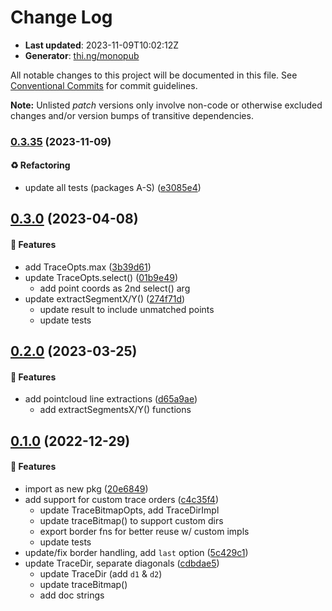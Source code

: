 # Change Log

- **Last updated**: 2023-11-09T10:02:12Z
- **Generator**: [thi.ng/monopub](https://thi.ng/monopub)

All notable changes to this project will be documented in this file.
See [Conventional Commits](https://conventionalcommits.org/) for commit guidelines.

**Note:** Unlisted _patch_ versions only involve non-code or otherwise excluded changes
and/or version bumps of transitive dependencies.

### [0.3.35](https://github.com/thi-ng/umbrella/tree/@thi.ng/geom-trace-bitmap@0.3.35) (2023-11-09)

#### ♻️ Refactoring

- update all tests (packages A-S) ([e3085e4](https://github.com/thi-ng/umbrella/commit/e3085e4))

## [0.3.0](https://github.com/thi-ng/umbrella/tree/@thi.ng/geom-trace-bitmap@0.3.0) (2023-04-08)

#### 🚀 Features

- add TraceOpts.max ([3b39d61](https://github.com/thi-ng/umbrella/commit/3b39d61))
- update TraceOpts.select() ([01b9e49](https://github.com/thi-ng/umbrella/commit/01b9e49))
  - add point coords as 2nd select() arg
- update extractSegmentX/Y() ([274f71d](https://github.com/thi-ng/umbrella/commit/274f71d))
  - update result to include unmatched points
  - update tests

## [0.2.0](https://github.com/thi-ng/umbrella/tree/@thi.ng/geom-trace-bitmap@0.2.0) (2023-03-25)

#### 🚀 Features

- add pointcloud line extractions ([d65a9ae](https://github.com/thi-ng/umbrella/commit/d65a9ae))
  - add extractSegmentsX/Y() functions

## [0.1.0](https://github.com/thi-ng/umbrella/tree/@thi.ng/geom-trace-bitmap@0.1.0) (2022-12-29)

#### 🚀 Features

- import as new pkg ([20e6849](https://github.com/thi-ng/umbrella/commit/20e6849))
- add support for custom trace orders ([c4c35f4](https://github.com/thi-ng/umbrella/commit/c4c35f4))
  - update TraceBitmapOpts, add TraceDirImpl
  - update traceBitmap() to support custom dirs
  - export border fns for better reuse w/ custom impls
  - update tests
- update/fix border handling, add `last` option ([5c429c1](https://github.com/thi-ng/umbrella/commit/5c429c1))
- update TraceDir, separate diagonals ([cdbdae5](https://github.com/thi-ng/umbrella/commit/cdbdae5))
  - update TraceDir (add `d1` & `d2`)
  - update traceBitmap()
  - add doc strings
